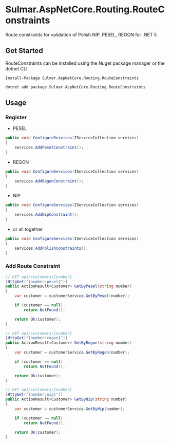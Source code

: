 # Sulmar.AspNetCore.Routing.RouteConstraints
Route constraints for validation of Polish NIP, PESEL, REGON for .NET 5

## Get Started
RouteConstraints can be installed using the Nuget package manager or the dotnet CLI.

~~~ 
Install-Package Sulmar.AspNetCore.Routing.RouteConstraints
~~~

~~~ 
dotnet add package Sulmar.AspNetCore.Routing.RouteConstraints
~~~

## Usage

### Register

- PESEL
~~~ csharp
public void ConfigureServices(IServiceCollection services)
{
    services.AddPeselConstraint();    
}
~~~

- REGON
~~~ csharp
public void ConfigureServices(IServiceCollection services)
{
    services.AddRegonConstraint();    
}
~~~

- NIP

~~~ csharp
public void ConfigureServices(IServiceCollection services)
{
    services.AddNipConstraint();    
}
~~~

- or all together 
~~~ csharp
public void ConfigureServices(IServiceCollection services)
{
    services.AddPolishConstraints();    
}
~~~

### Add Route Constraint

~~~ csharp
// GET api/customers/{number}
[HttpGet("{number:pesel}")]
public ActionResult<Customer> GetByPesel(string number)
{
    var customer = customerService.GetByPesel(number);

    if (customer == null)
        return NotFound();

    return Ok(customer);
}
~~~

~~~ csharp
// GET api/customers/{number}
[HttpGet("{number:regon}")]
public ActionResult<Customer> GetByRegon(string number)
{
    var customer = customerService.GetByRegon(number);

    if (customer == null)
        return NotFound();

    return Ok(customer);
}
~~~

~~~ csharp
// GET api/customers/{number}
[HttpGet("{number:nip}")]
public ActionResult<Customer> GetByNip(string number)
{
    var customer = customerService.GetByNip(number);

    if (customer == null)
        return NotFound();

    return Ok(customer);
}
~~~


